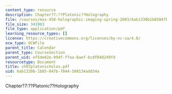 ```yaml
---
content_type: resource
description: Chapter?7:??Platonic??Holography
file: /courses/mas-450-holographic-imaging-spring-2003/6ab1330b1b85047b7044508134add34a_ch07platonicholos.pdf
file_size: 341963
file_type: application/pdf
learning_resource_types: []
license: https://creativecommons.org/licenses/by-nc-sa/4.0/
ocw_type: OCWFile
parent_title: Calendar
parent_type: CourseSection
parent_uid: ef5de82e-994f-ffea-6aef-bcdf048249fd
resourcetype: Document
title: ch07platonicholos.pdf
uid: 6ab1330b-1b85-047b-7044-508134add34a
---
```

Chapter?7:??Platonic??Holography